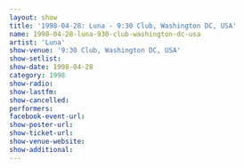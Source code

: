 ```yaml
---
layout: show
title: '1998-04-28: Luna - 9:30 Club, Washington DC, USA'
name: 1998-04-28-luna-930-club-washington-dc-usa
artist: 'Luna'
show-venue: '9:30 Club, Washington DC, USA'
show-setlist: 
show-date: 1998-04-28
category: 1998
show-radio: 
show-lastfm: 
show-cancelled: 
performers: 
facebook-event-url: 
show-poster-url: 
show-ticket-url: 
show-venue-website: 
show-additional: 
---
```


